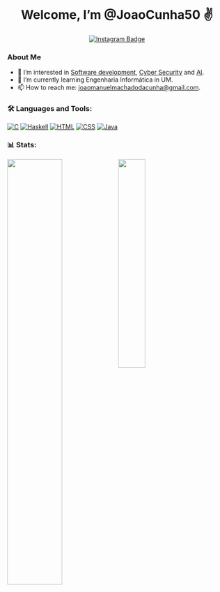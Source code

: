 <div id="header" align="center">
  <h1> Welcome, I’m @JoaoCunha50 ✌️</h1>
  <div id="badges" align = "center">
  <a href="https://www.instagram.com/joaocunha750/">
  <img src="https://img.shields.io/badge/Instagram-purple?style=for-the-badge&logo=instagram&logoColor=white" alt="Instagram Badge"/>
  </a>
</div>
  <img src="https://komarev.com/ghpvc/?username=JoaoCunha50&style=flat-square&color=blue" alt=""/>
</div>


### About Me

- 👀 I’m interested in [Software development](https://github.com/topics/software-development), [Cyber Security](https://github.com/topics/cyber-security) and [AI](https://github.com/topics/artificial-intelligence).
- 🌱 I’m currently learning Engenharia Informática in UM.
- 📫 How to reach me: [joaomanuelmachadodacunha@gmail.com](mailto:joaomanuelmachadodacunha@gmail.com).

### 🛠️ Languages and Tools:
[![C](https://img.shields.io/badge/Language-C-blue)](https://en.wikipedia.org/wiki/C_(programming_language))
[![Haskell](https://img.shields.io/badge/Language-Haskell-purple)](https://www.haskell.org/)
[![HTML](https://img.shields.io/badge/Language-HTML-red)](https://www.w3.org/TR/html52/)
[![CSS](https://img.shields.io/badge/Language-CSS-blue)](https://www.w3.org/Style/CSS/)
[![Java](https://img.shields.io/badge/Language-Java-orange)](https://www.java.com/)

### 📊 Stats:
<img align="left" src="https://github-readme-stats.vercel.app/api?username=JoaoCunha50&show_icons=true&theme=radical&bg_color=00000000" width="50%"/>
<img align="left" src="https://github-readme-stats.vercel.app/api/top-langs/?username=JoaoCunha50&show_icons=true&theme=radical&bg_color=00000000" width="35%"/>

 


